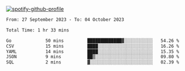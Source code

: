 [![spotify-github-profile](https://spotify-github-profile.vercel.app/api/view?uid=313pysyt3uxkjdidtiuvzf7nrnnu&cover_image=true&theme=natemoo-re&show_offline=false&background_color=121212&interchange=false&bar_color=53b14f&bar_color_cover=false)](https://spotify-github-profile.vercel.app/api/view?uid=313pysyt3uxkjdidtiuvzf7nrnnu&redirect=true)

<!--START_SECTION:waka-->

```txt
From: 27 September 2023 - To: 04 October 2023

Total Time: 1 hr 33 mins

Go             50 mins         █████████████▓░░░░░░░░░░░   54.26 %
CSV            15 mins         ████░░░░░░░░░░░░░░░░░░░░░   16.26 %
YAML           14 mins         ████░░░░░░░░░░░░░░░░░░░░░   15.35 %
JSON           9 mins          ██▒░░░░░░░░░░░░░░░░░░░░░░   09.80 %
SQL            2 mins          ▓░░░░░░░░░░░░░░░░░░░░░░░░   02.39 %
```

<!--END_SECTION:waka-->